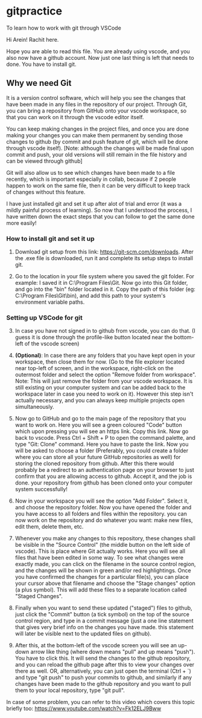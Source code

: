 # gitpractice

To learn how to work with git through VSCode

Hi Arein! Rachit here.

Hope you are able to read this file.
You are already using vscode, and you also now have a github account.
Now just one last thing is left that needs to done. You have to install git.

## Why we need Git

It is a version control software, which will help you see the changes that have been made in any files in the repository of our project. Through Git, you can bring a repository from GitHub onto your vscode workspace, so that you can work on it through the vscode editor itself.

You can keep making changes in the project files, and once you are done making your changes you can make them permanent by sending those changes to github (by commit and push feature of git, which will be done  through vscode itself). [Note: although the changes will be made final upon commit and push, your old versions will still remain in the file history and can be viewed through github]

Git will also allow us to see which changes have been made to a file recently, which is important especially in collab, because if 2 people happen to work on the same file, then it can be very difficult to keep track of changes without this feature.


I have just installed git and set it up after alot of trial and error (it was a mildly painful process of learning). So now that I understood the process, I have written down the exact steps that you can follow to get the same done more easily!

### How to install git and set it up

1. Download git setup from this link: https://git-scm.com/downloads. After the .exe file is downloaded, run it and complete its setup steps to install git.

2. Go to the location in your file system where you saved the git folder. For example: I saved it in C:\Program Files\Git. Now go into this Git folder, and go into the "bin" folder located in it. Copy the path of this folder (eg: C:\Program Files\Git\bin), and add this path to your system's environment variable paths.

### Setting up VSCode for git

3. In case you have not signed in to github from vscode, you can do that. (I guess it is done through the profile-like button located near the bottom-left of the vscode screen)

4. **(Optional)**: In case there are any folders that you have kept open in your workspace, then close them for now. (Go to the file explorer located near top-left of screen, and in the workspace, right-click on the outermost folder and select the option "Remove folder from workspace". Note: This will just remove the folder from your vscode workspace. It is still existing on your computer system and can be added back to the workspace later in case you need to work on it). However this step isn't actually necessary, and you can always keep multiple projects open simultaneously.

5. Now go to GitHub and go to the main page of the repository that you want to work on. Here you will see a green coloured "Code" button which upon pressing you will see an https link. Copy this link. Now go back to vscode. Press Ctrl + Shift + P to open the command palette, and type "Git: Clone" command. Here you have to paste the link. Now you will be asked to choose a folder (Preferably, you could create a folder where you can store all your future GitHub repositories as well) for storing the cloned repository from github. After this there would probably be a redirect to an authentication page on your browser to just confirm that you are allowing access to github. Accept it, and the job is done. your repository from github has been cloned onto your computer system successfully!

6. Now in your workspace you will see the option "Add Folder". Select it, and choose the repository folder. Now you have opened the folder and you have access to all folders and files within the repository. you can now work on the repository and do whatever you want: make new files, edit them, delete them, etc.

7. Whenever you make any changes to this repository, these changes shall be visible in the "Source Control" (the middle button on the left side of vscode). This is place where Git actually works. Here you will see all files that have been edited in some way. To see what changes were exactly made, you can click on the filename in the source control region, and the changes will be shown in green and/or red highlightings. Once you have confirmed the changes for a particular file(s), you can place your cursor above that filename and choose the "Stage changes" option (a plus symbol). This will add these files to a separate location called "Staged Changes".

8. Finally when you want to send these updated ("staged") files to github, just click the "Commit" button (a tick symbol) on the top of the source control region, and type in a commit message (just a one line statement that gives very brief info on the changes you have made. this statement will later be visible next to the updated files on github).

9. After this, at the bottom-left of the vscode screen you will see an up-down arrow like thing (where down means "pull" and up means "push"). You have to click this. It will send the changes to the github repository, and you can reload the github page after this to view your changes over there as well. OR, alternatively, you can just open the terminal (Ctrl + `) and type "git push" to push your commits to github, and similarly if any changes have been made to the github repository and you want to pull them to your local repository, type "git pull".


In case of some problem, you can refer to this video which covers this topic briefly too: https://www.youtube.com/watch?v=Fk12ELJ9Bww